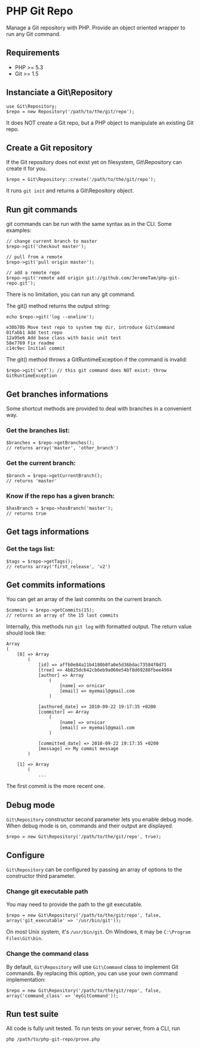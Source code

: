 # PHP Git Repo

Manage a Git repository with PHP.
Provide an object oriented wrapper to run any Git command.

## Requirements

- PHP >= 5.3
- Git >= 1.5

## Instanciate a Git\Repository

    use Git\Repository;
    $repo = new Repository('/path/to/the/git/repo');

It does NOT create a Git repo, but a PHP object to manipulate an existing Git repo.

## Create a Git repository

If the Git repository does not exist yet on filesystem, Git\Repository can create it for you.

    $repo = Git\Repository::create('/path/to/the/git/repo');

It runs `git init` and returns a Git\Repository object.

## Run git commands

git commands can be run with the same syntax as in the CLI. Some examples:

    // change current branch to master
    $repo->git('checkout master');

    // pull from a remote
    $repo->git('pull origin master');

    // add a remote repo
    $repo->git('remote add origin git://github.com/JeromeTam/php-git-repo.git');

There is no limitation, you can run any git command.

The git() method returns the output string:

    echo $repo->git('log --oneline');

    e30b70b Move test repo to system tmp dir, introduce Git\Command
    01fabb1 Add test repo
    12a95e6 Add base class with basic unit test
    58e7769 Fix readme
    c14c9ec Initial commit

The git() method throws a GitRuntimeException if the command is invalid:

    $repo->git('wtf'); // this git command does NOT exist: throw GitRuntimeException

## Get branches informations

Some shortcut methods are provided to deal with branches in a convenient way.

### Get the branches list:

    $branches = $repo->getBranches();
    // returns array('master', 'other_branch')

### Get the current branch:

    $branch = $repo->getCurrentBranch();
    // returns 'master'

### Know if the repo has a given branch:

    $hasBranch = $repo->hasBranch('master');
    // returns true

## Get tags informations

### Get the tags list:

    $tags = $repo->getTags();
    // returns array('first_release', 'v2')

## Get commits informations

You can get an array of the last commits on the current branch.

    $commits = $repo->getCommits(15);
    // returns an array of the 15 last commits

Internally, this methods run `git log` with formatted output. The return value should look like:

    Array
    (
        [0] => Array
            (
                [id] => affb0e84a11b4180b0fa0e5d36bdac73584f0d71
                [tree] => 4b825dc642cb6eb9a060e54bf8d69288fbee4904
                [author] => Array
                    (
                        [name] => ornicar
                        [email] => myemail@gmail.com
                    )

                [authored_date] => 2010-09-22 19:17:35 +0200
                [commiter] => Array
                    (
                        [name] => ornicar
                        [email] => myemail@gmail.com
                    )

                [committed_date] => 2010-09-22 19:17:35 +0200
                [message] => My commit message
            )

        [1] => Array
            (
                ...

The first commit is the more recent one.

## Debug mode

`Git\Repository` constructor second parameter lets you enable debug mode.
When debug mode is on, commands and their output are displayed.

    $repo = new Git\Repository('/path/to/the/git/repo', true);

## Configure

`Git\Repository` can be configured by passing an array of options to the constructor third parameter.

### Change git executable path

You may need to provide the path to the git executable.

    $repo = new Git\Repository('/path/to/the/git/repo', false, array('git_executable' => '/usr/bin/git'));

On most Unix system, it's `/usr/bin/git`. On Windows, it may be `C:\Program Files\Git\bin`.

### Change the command class

By default, `Git\Repository` will use `Git\Command` class to implement Git commands.
By replacing this option, you can use your own command implementation:

    $repo = new Git\Repository('/path/to/the/git/repo', false, array('command_class' => 'myGitCommand'));

## Run test suite

All code is fully unit tested. To run tests on your server, from a CLI, run

    php /path/to/php-git-repo/prove.php
